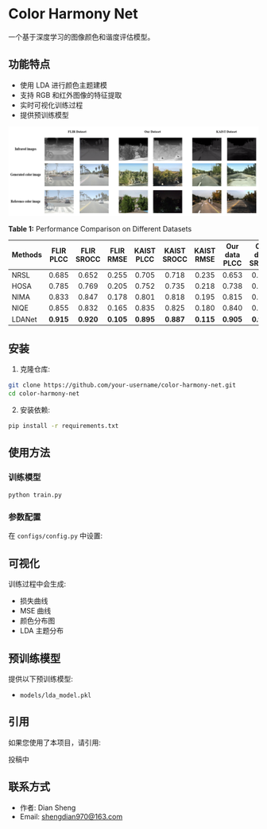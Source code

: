 # Color Harmony Net

一个基于深度学习的图像颜色和谐度评估模型。

## 功能特点

- 使用 LDA 进行颜色主题建模
- 支持 RGB 和红外图像的特征提取
- 实时可视化训练过程
- 提供预训练模型

![不同数据集中图像组的示意图](./image/Images%20of%20different%20datasets.png)

**Table 1:** Performance Comparison on Different Datasets

| Methods | FLIR PLCC | FLIR SROCC | FLIR RMSE | KAIST PLCC | KAIST SROCC | KAIST RMSE | Our data PLCC | Our data SROCC | Our data RMSE |
| :------ | :-------: | :--------: | :-------: | :--------: | :---------: | :--------: | :-----------: | :------------: | :-----------: |
| NRSL    | 0.685     | 0.652      | 0.255     | 0.705      | 0.718       | 0.235      | 0.653         | 0.620          | 0.268         |
| HOSA    | 0.785     | 0.769      | 0.205     | 0.752      | 0.735       | 0.218      | 0.738         | 0.725          | 0.245         |
| NIMA    | 0.833     | 0.847      | 0.178     | 0.801      | 0.818       | 0.195      | 0.815         | 0.827          | 0.185         |
| NIQE    | 0.855     | 0.832      | 0.165     | 0.835      | 0.825       | 0.180      | 0.840         | 0.838          | 0.170         |
| LDANet  | **0.915** | **0.920**  | **0.105** | **0.895**  | **0.887**   | **0.115**  | **0.905**     | **0.910**      | **0.095**     |

## 安装

1. 克隆仓库:
```bash
git clone https://github.com/your-username/color-harmony-net.git
cd color-harmony-net
```

2. 安装依赖:
```bash
pip install -r requirements.txt
```

## 使用方法

### 训练模型

```bash
python train.py
```

### 参数配置

在 `configs/config.py` 中设置:


## 可视化

训练过程中会生成:
- 损失曲线
- MSE 曲线
- 颜色分布图
- LDA 主题分布

## 预训练模型

提供以下预训练模型:
- `models/lda_model.pkl`

## 引用

如果您使用了本项目，请引用:

投稿中

## 联系方式

- 作者: Dian Sheng
- Email: shengdian970@163.com


